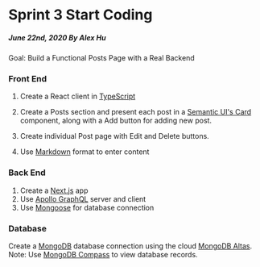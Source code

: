 # Sprint 3 Start Coding

##### June 22nd, 2020 By Alex Hu

Goal: Build a Functional Posts Page with a Real Backend

### Front End

1. Create a React client in [TypeScript](https://www.typescriptlang.org/)

2. Create a Posts section and present each post in a [Semantic UI's Card](https://react.semantic-ui.com/views/card/) component,
along with a Add button for adding new post.

2. Create individual Post page with Edit and Delete buttons.

3. Use [Markdown](https://www.markdownguide.org/) format to enter content

### Back End

1. Create a [Next.js](https://nextjs.org/) app
2. Use [Apollo GraphQL](https://www.apollographql.com/) server and client
3. Use [Mongoose](https://mongoosejs.com/) for database connection

### Database

Create a [MongoDB](https://www.mongodb.com/) database connection using the cloud [MongoDB Altas](https://www.mongodb.com/cloud/atlas).
Note: Use [MongoDB Compass](https://www.mongodb.com/products/compass) to view database records.
